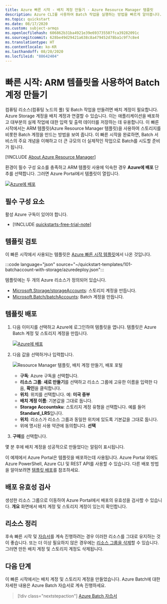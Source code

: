 ```yaml
---
title: Azure 빠른 시작 - 배치 계정 만들기 - Azure Resource Manager 템플릿
description: Azure CLI를 사용하여 Batch 작업을 실행하는 방법을 빠르게 알아봅니다. 명령줄 또는 스크립트에서 Azure 리소스를 만들고 관리합니다.
ms.topic: quickstart
ms.date: 08/17/2020
ms.custom: subject-armqs
ms.openlocfilehash: 606862b31ba4921e39e693735507fca39282091c
ms.sourcegitcommit: 628be49d29421a638c8a479452d78ba1c9f7c8e4
ms.translationtype: HT
ms.contentlocale: ko-KR
ms.lasthandoff: 08/20/2020
ms.locfileid: "88642404"
---
```

# <a name="quickstart-create-a-batch-account-by-using-arm-template"></a>빠른 시작: ARM 템플릿을 사용하여 Batch 계정 만들기

컴퓨팅 리소스(컴퓨팅 노드의 풀) 및 Batch 작업을 만들려면 배치 계정이 필요합니다. Azure Storage 계정을 배치 계정과 연결할 수 있습니다. 이는 애플리케이션을 배포하고 대부분의 실제 작업에 대한 입력 및 출력 데이터를 저장하는 데 유용합니다. 이 빠른 시작에서는 ARM 템플릿(Azure Resource Manager 템플릿)을 사용하여 스토리지를 비롯한 Batch 계정을 만드는 방법을 보여 줍니다. 이 빠른 시작을 완료하면, Batch 서비스의 주요 개념을 이해하고 더 큰 규모의 더 실제적인 작업으로 Batch를 시도할 준비가 됩니다.

[!INCLUDE [About Azure Resource Manager](../../includes/resource-manager-quickstart-introduction.md)]

환경이 필수 구성 요소를 충족하고 ARM 템플릿 사용에 익숙한 경우 **Azure에 배포** 단추를 선택합니다. 그러면 Azure Portal에서 템플릿이 열립니다.

[![Azure에 배포](../media/template-deployments/deploy-to-azure.svg)](https://portal.azure.com/#create/Microsoft.Template/uri/https%3A%2F%2Fraw.githubusercontent.com%2FAzure%2Fazure-quickstart-templates%2Fmaster%2F101-batchaccount-with-storage%2Fazuredeploy.json)

## <a name="prerequisites"></a>필수 구성 요소

활성 Azure 구독이 있어야 합니다.

- [!INCLUDE [quickstarts-free-trial-note](../../includes/quickstarts-free-trial-note.md)]

## <a name="review-the-template"></a>템플릿 검토

이 빠른 시작에서 사용되는 템플릿은 [Azure 빠른 시작 템플릿](https://azure.microsoft.com/resources/templates/101-batchaccount-with-storage/)에서 나온 것입니다.

:::code language="json" source="~/quickstart-templates/101-batchaccount-with-storage/azuredeploy.json":::

템플릿에는 두 개의 Azure 리소스가 정의되어 있습니다.

- [Microsoft.Storage/storageAccounts](/azure/templates/microsoft.storage/storageaccounts): 스토리지 계정을 만듭니다.
- [Microsoft.Batch/batchAccounts](/azure/templates/microsoft.batch/batchaccounts): Batch 계정을 만듭니다.

## <a name="deploy-the-template"></a>템플릿 배포

1. 다음 이미지를 선택하고 Azure에 로그인하여 템플릿을 엽니다. 템플릿은 Azure Batch 계정 및 스토리지 계정을 만듭니다.

   [![Azure에 배포](../media/template-deployments/deploy-to-azure.svg)](https://portal.azure.com/#create/Microsoft.Template/uri/https%3A%2F%2Fraw.githubusercontent.com%2FAzure%2Fazure-quickstart-templates%2Fmaster%2F101-batchaccount-with-storage%2Fazuredeploy.json)

1. 다음 값을 선택하거나 입력합니다.

   ![Resource Manager 템플릿, 배치 계정 만들기, 배포 포털](media/quick-create-template/batch-template.png)

   - **구독**: Azure 구독을 선택합니다.
   - **리소스 그룹**: **새로 만들기**를 선택하고 리소스 그룹에 고유한 이름을 입력한 다음, **확인**을 클릭합니다.
   - **위치**: 위치를 선택합니다. 예: **미국 중부**
   - **배치 계정 이름**: 기본값을 그대로 둡니다.
   - **Storage Accountsku**: 스토리지 계정 유형을 선택합니다. 예를 들어 **Standard_LRS**입니다.
   - **위치**: 리소스가 리소스 그룹과 동일한 위치에 있도록 기본값을 그대로 둡니다.
   - 위에 명시된 사용 약관에 동의합니다. **선택**

1. **구매**를 선택합니다.

몇 분 후에 배치 계정을 성공적으로 만들었다는 알림이 표시됩니다.

이 예제에서 Azure Portal은 템플릿을 배포하는데 사용됩니다. Azure Portal 외에도 Azure PowerShell, Azure CLI 및 REST API를 사용할 수 있습니다. 다른 배포 방법을 알아보려면 [템플릿 배포](../azure-resource-manager/templates/deploy-powershell.md)를 참조하세요.

## <a name="validate-the-deployment"></a>배포 유효성 검사

생성한 리소스 그룹으로 이동하여 Azure Portal에서 배포의 유효성을 검사할 수 있습니다. **개요** 화면에서 배치 계정 및 스토리지 계정이 있는지 확인합니다.

## <a name="clean-up-resources"></a>리소스 정리

후속 빠른 시작 및 [자습서](./tutorial-parallel-dotnet.md)를 계속 진행하려는 경우 이러한 리소스를 그대로 유지하는 것이 좋습니다. 또는 더 이상 필요하지 않은 경우에는 [리소스 그룹을 삭제](../azure-resource-manager/management/delete-resource-group.md?tabs=azure-portal#delete-resource-group)할 수 있습니다. 그러면 만든 배치 계정 및 스토리지 계정도 삭제됩니다.

## <a name="next-steps"></a>다음 단계

이 빠른 시작에서는 배치 계정 및 스토리지 계정을 만들었습니다. Azure Batch에 대한 자세한 내용은 Azure Batch 자습서로 계속 진행하세요.

> [!div class="nextstepaction"]
> [Azure Batch 자습서](./tutorial-parallel-dotnet.md)
